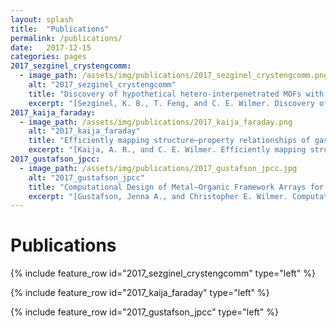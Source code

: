 ```yaml
---
layout: splash
title:  "Publications"
permalink: /publications/
date:   2017-12-15
categories: pages
2017_sezginel_crystengcomm:
  - image_path: /assets/img/publications/2017_sezginel_crystengcomm.png
    alt: "2017_sezginel_crystengcomm"
    title: "Discovery of hypothetical hetero-interpenetrated MOFs with arbitrarily dissimilar topologies and unit cell shapes"
    excerpt: "[Sezginel, K. B., T. Feng, and C. E. Wilmer. Discovery of hypothetical hetero-interpenetrated MOFs with arbitrarily dissimilar topologies and unit cell shapes. *CrystEngComm* 19.31 **(2017)**: 4497-4504.](http://pubs.rsc.org/en/content/articlelanding/2017/ce/c7ce00290d)"
2017_kaija_faraday:
  - image_path: /assets/img/publications/2017_kaija_faraday.png
    alt: "2017_kaija_faraday"
    title: "Efficiently mapping structure–property relationships of gas adsorption in porous materials: application to Xe adsorption"
    excerpt: "[Kaija, A. R., and C. E. Wilmer. Efficiently mapping structure–property relationships of gas adsorption in porous materials: application to Xe adsorption. *Faraday discussions* 201 **(2017)**: 221-232.](http://pubs.rsc.org/en/content/articlelanding/fd/2017/c7fd00038c)"
2017_gustafson_jpcc:
  - image_path: /assets/img/publications/2017_gustafson_jpcc.jpg
    alt: "2017_gustafson_jpcc"
    title: "Computational Design of Metal–Organic Framework Arrays for Gas Sensing: Influence of Array Size and Composition on Sensor Performance"
    excerpt: "[Gustafson, Jenna A., and Christopher E. Wilmer. Computational Design of Metal–Organic Framework Arrays for Gas Sensing: Influence of Array Size and Composition on Sensor Performance. *The Journal of Physical Chemistry C* 121.11 **(2017)**: 6033-6038.](http://pubs.rsc.org/en/content/articlelanding/fd/2017/c7fd00038c)"
---
```


Publications
============

{% include feature_row id="2017_sezginel_crystengcomm" type="left" %}

{% include feature_row id="2017_kaija_faraday" type="left" %}

{% include feature_row id="2017_gustafson_jpcc" type="left" %}
